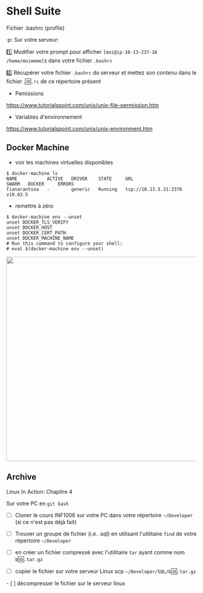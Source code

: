 # Shell Suite

Fichier .bashrc (profile)

:p: Sur votre serveur:

:one: Modifier votre prompt pour afficher `[moi@ip-10-13-237-16 /home/moimeme]$` dans votre fichier `.bashrc`

:two: Récupérer votre fichier `.bashrc` du serveur et mettez son contenu dans le fichier .:id:`.rc` de ce répertoire présent


* Pemissions

https://www.tutorialspoint.com/unix/unix-file-permission.htm

* Variables d'environnement

https://www.tutorialspoint.com/unix/unix-environment.htm

## Docker Machine

* voir les machines virtuelles disponibles

```
$ docker-machine ls
NAME           ACTIVE   DRIVER    STATE     URL                     SWARM   DOCKER     ERRORS
fianarantsoa   -        generic   Running   tcp://10.13.5.21:2376           v19.03.5   
```

* remettre à zéro

```
$ docker-machine env --unset
unset DOCKER_TLS_VERIFY
unset DOCKER_HOST
unset DOCKER_CERT_PATH
unset DOCKER_MACHINE_NAME
# Run this command to configure your shell: 
# eval $(docker-machine env --unset)
```

<image src="images/docker-engine.png" width="980" height="540"></image>

## Archive

Linux In Action: Chapitre 4

Sur votre PC en `git bash`

- [ ] Cloner le cours INF1006 sur votre PC dans votre répertoire `~/Developer` (si ce n'est pas déjà fait)

- [ ] Trouver un groupe de fichier (i.e. .sql) en utilisant l'utilitaire `find` de votre répertoire `~/Developer`

- [ ] en créer un fichier compressé avec l'utilitaire `tar` ayant comme nom `b`:id:`.tar.gz`

- [ ] copier le fichier sur votre serveur Linux scp `~/Developer/SQL/b`:id:`.tar.gz`

- [ ] décompresser le fichier sur le serveur linux
